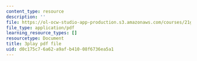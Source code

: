 ```yaml
---
content_type: resource
description: ''
file: https://ol-ocw-studio-app-production.s3.amazonaws.com/courses/21g-503-japanese-iii-fall-2019/d0c175c76a62a9afb41008f6736ea5a1_aDAsbWBTlvI.pdf
file_type: application/pdf
learning_resource_types: []
resourcetype: Document
title: 3play pdf file
uid: d0c175c7-6a62-a9af-b410-08f6736ea5a1
---
```

